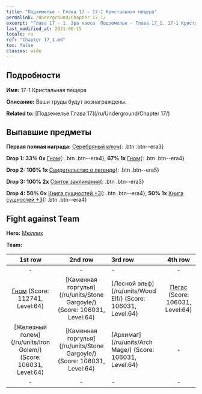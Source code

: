 ```yaml
---
title: "Подземелье - Глава 17 - 17-1 Кристальная пещера"
permalink: /Underground/Chapter 17_1/
excerpt: "Глава 17 - 1. Эра хаоса  Подземелье - Глава 17_1. 17-1 Кристальная пещера"
last_modified_at: 2021-06-15
locale: ru
ref: "Chapter 17_1.md"
toc: false
classes: wide
---
```


## Подробности

 **Имя:** 17-1 Кристальная пещера

 **Описание:** Ваши труды будут вознаграждены.

 **Related to:** [Подземелье Глава 17](/ru/Underground/Chapter 17/)

## Выпавшие предметы

 **Первая полная награда:** [Серебряный ключ](/ItemsRU/con_693/){: .btn .btn--era3}

 **Drop 1:** **33% 0x** [Гном](/ItemsRU/unt_200/){: .btn .btn--era4}, **67% 1x** [Гном](/ItemsRU/unt_200/){: .btn .btn--era4}

 **Drop 2:** **100% 1x** [Свидетельство о легенде](/ItemsRU/mat_67/){: .btn .btn--era5}

 **Drop 3:** **100% 2x** [Свиток заклинания](/ItemsRU/con_694/){: .btn .btn--era3}

 **Drop 4:** **50% 0x** [Книга сущностей +3](/ItemsRU/mat_60/){: .btn .btn--era4}, **50% 1x** [Книга сущностей +3](/ItemsRU/mat_60/){: .btn .btn--era4}


## Fight against Team
 **Hero:** [Мюллих](/ru/heroes/Mullich/)

 **Team:**


  | 1st row | 2nd row | 3rd row | 4th row |
  |:----:|:----:|:----|:----:|
  | - | - | - | - |
  | [Гном](/ru/units/Dwarf/) (Score: 112741, Level:64)  | [Каменная горгулья](/ru/units/Stone Gargoyle/) (Score: 106031, Level:64)  | [Лесной эльф](/ru/units/Wood Elf/) (Score: 106031, Level:64)  | [Пегас](/ru/units/Pegasus/) (Score: 106031, Level:64)  |
  | [Железный голем](/ru/units/Iron Golem/) (Score: 106031, Level:64)  | [Каменная горгулья](/ru/units/Stone Gargoyle/) (Score: 106031, Level:64)  | [Архимаг](/ru/units/Arch Mage/) (Score: 106031, Level:64)  | - |
  | - | - | - | - |


